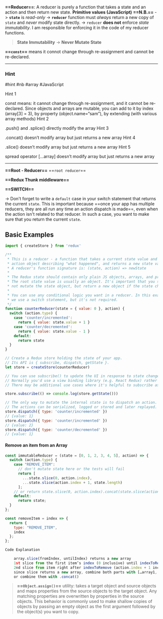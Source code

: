 **==Reducer==**:
A reducer is purely a function that takes a state and an action and then return new state.
**Primitive values (JavaScript)**
**==N.B.==**
-> **`state`** is _read-only_
-> **`reducer`** function must _always_ return a new copy of `state` and *never* modify state directly.
  -> `reducer` **does not** enforce _state immutability_. I am responsible for enforcing it in the code of my reducer functions.
> **State Immutability**
> -> **Never Mutate State**


**==`const`==** means it connot change through re-assignment and cannot be re-declared.

---
### Hint
#hint #nb #array #JavaScript 

Hint 1

const means: it cannot change through re-assignment, and it cannot be re-declared.
Since objects and arrays are mutable, you can add to it by index (array[3] = 3), by property (object.name=“sam”), by extending (with various array methods)
Hint 2

.push() and .splice() directly modify the array
Hint 3

.concat() doesn’t modify array but just returns a new array
Hint 4

.slice() doesn’t modify array but just returns a new array
Hint 5

spread operator […array] doesn’t modify array but just returns a new array

---

**==Root - Reducer==**
==`root reducer`==

**==Redux Thunk middleware==**


**==SWITCH==**

-> Don't forget to write a `default` case in your switch statement that returns the current `state`. This is important because ==once your app has multiple reducers, they are all run any time an action dispatch is made==, even when the action isn't related to that reducer. In such a case, you want to make sure that you return the current `state`.

## Basic Examples

```javaScript
import { createStore } from 'redux'

/**
 * This is a reducer - a function that takes a current state value and an
 * action object describing "what happened", and returns a new state value.
 * A reducer's function signature is: (state, action) => newState
 *
 * The Redux state should contain only plain JS objects, arrays, and primitives.
 * The root state value is usually an object. It's important that you should
 * not mutate the state object, but return a new object if the state changes.
 *
 * You can use any conditional logic you want in a reducer. In this example,
 * we use a switch statement, but it's not required.
 */
function counterReducer(state = { value: 0 }, action) {
  switch (action.type) {
    case 'counter/incremented':
      return { value: state.value + 1 }
    case 'counter/decremented':
      return { value: state.value - 1 }
    default:
      return state
  }
}

// Create a Redux store holding the state of your app.
// Its API is { subscribe, dispatch, getState }.
let store = createStore(counterReducer)

// You can use subscribe() to update the UI in response to state changes.
// Normally you'd use a view binding library (e.g. React Redux) rather than subscribe() directly.
// There may be additional use cases where it's helpful to subscribe as well.

store.subscribe(() => console.log(store.getState()))

// The only way to mutate the internal state is to dispatch an action.
// The actions can be serialized, logged or stored and later replayed.
store.dispatch({ type: 'counter/incremented' })
// {value: 1}
store.dispatch({ type: 'counter/incremented' })
// {value: 2}
store.dispatch({ type: 'counter/decremented' })
// {value: 1}
```

#### Remove an item from an Array

```javaScript
const immutableReducer = (state = [0, 1, 2, 3, 4, 5], action) => {
  switch (action.type) {
    case "REMOVE_ITEM":
      // don't mutate state here or the tests will fail
      return [
        ...state.slice(0, action.index),
        ...state.slice(action.index + 1, state.length)
      ];
    // or return state.slice(0, action.index).concat(state.slice(action.index + 1, state.length));
    default:
      return state;
  }
};

const removeItem = index => {
  return {
    type: "REMOVE_ITEM",
    index
  };
};

Code Explanation

    array.slice(fromIndex, untilIndex) returns a new array
    1st slice from the first item’s index (0 inclusive) until indexToRemove(action.index exclusive)
    2nd slice from item right after indexToRemove (action.index + 1 inclusive) until length (last item’s index + 1 exclusive)
    since slice returns a new array, combine both parts with […array1, …array2] spread operator
    or combine them with .concat()

```

> **==`Object.assign()`==** utility:
 takes a target object and source objects and maps properties from the source objects to the target object. Any matching properties are overwritten by properties in the source objects. This behavior is commonly used to make shallow copies of objects by passing an empty object as the first argument followed by the object(s) you want to copy. 